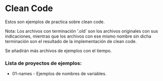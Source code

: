 # Clean Code

Estos son ejemplos de practica sobre clean code.

Nota:
Los archivos con terminación '.old' son los archivos originales con sus indicaciones, mientras que los archivos con ese mismo nombre sin dicha terminación son el resultado de la implementación de clean code.

Se añadirán más archivos de ejemplos con el tiempo.

### Lista de proyectos de ejemplos:

- 01-names - Ejemplos de nombres de variables.
